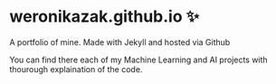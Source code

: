 # weronikazak.github.io ✨
A portfolio of mine. Made with Jekyll and hosted via Github




You can find there each of my Machine Learning and AI projects with thourough explaination of the code.
